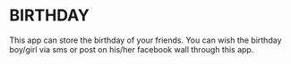 # BIRTHDAY
This app can store the birthday of your friends. You can wish the birthday boy/girl via sms or post on his/her facebook wall through this app.
